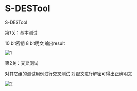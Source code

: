 # S-DESTool
S-DESTool

第1关：基本测试

10 bit密钥 8 bit明文 输出result

![1](https://github.com/HJJ333ok/S-DESTool/assets/129488158/3c1dac8d-7794-4700-9e01-507a9fd89196)

第2关：交叉测试


对其它组的测试用例进行交叉测试
对密文进行解密可得出正确明文

![2](https://github.com/HJJ333ok/S-DESTool/assets/129488158/6a311063-fe1a-403a-90b2-e9cf108998ac)
